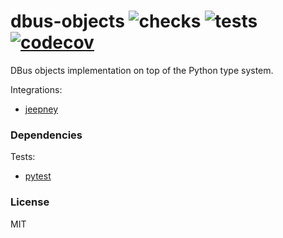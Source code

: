 # dbus-objects ![checks](https://github.com/FFY00/dbus-objects/workflows/checks/badge.svg) ![tests](https://github.com/FFY00/dbus-objects/workflows/tests/badge.svg) [![codecov](https://codecov.io/gh/FFY00/dbus-objects/branch/master/graph/badge.svg)](https://codecov.io/gh/FFY00/dbus-objects)

DBus objects implementation on top of the Python type system.

Integrations:
  - [jeepney](https://gitlab.com/takluyver/jeepney)


### Dependencies

Tests:
  - [pytest](https://github.com/pytest-dev/pytest)


### License

MIT
